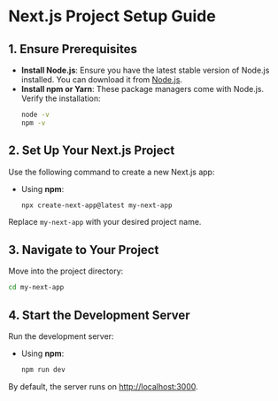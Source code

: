 
# Next.js Project Setup Guide

## 1. Ensure Prerequisites

- **Install Node.js**: Ensure you have the latest stable version of Node.js installed. You can download it from [Node.js](https://nodejs.org).
- **Install npm or Yarn**: These package managers come with Node.js. Verify the installation:
  ```bash
  node -v
  npm -v
  ```
## 2. Set Up Your Next.js Project

Use the following command to create a new Next.js app:

- Using **npm**:
  ```bash
  npx create-next-app@latest my-next-app
  ```
Replace `my-next-app` with your desired project name.

## 3. Navigate to Your Project

Move into the project directory:
```bash
cd my-next-app
```

## 4. Start the Development Server

Run the development server:

- Using **npm**:
  ```bash
  npm run dev
  ```

By default, the server runs on [http://localhost:3000](http://localhost:3000).
